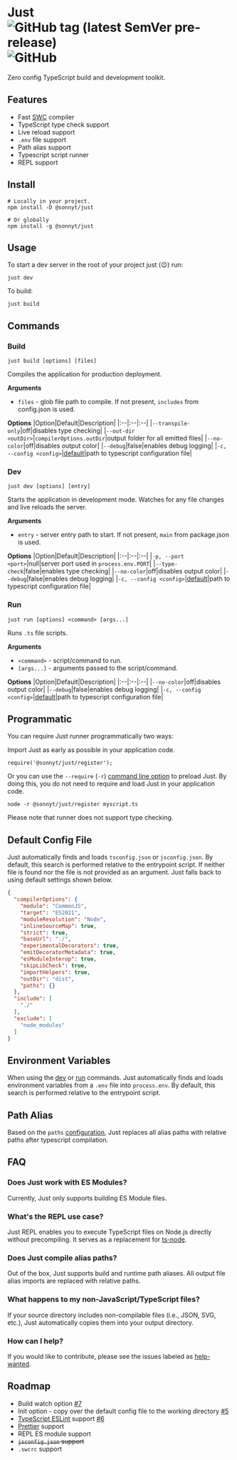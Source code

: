 # Just ![GitHub tag (latest SemVer pre-release)](https://img.shields.io/github/v/tag/sonnyt/just?include_prereleases) ![GitHub](https://img.shields.io/github/license/sonnyt/just)
Zero config TypeScript build and development toolkit.

## Features
- Fast [SWC](https://swc.rs/) compiler
- TypeScript type check support
- Live reload support
- `.env` file support
- Path alias support
- Typescript script runner
- REPL support

## Install
```shell
# Locally in your project.
npm install -D @sonnyt/just

# Or globally
npm install -g @sonnyt/just
```

## Usage
To start a dev server in the root of your project just (😉) run:
```shell
just dev
```

To build:
```shell
just build
```

## Commands

### Build
`just build [options] [files]`

Compiles the application for production deployment.

**Arguments**
- `files` - glob file path to compile. If not present, `includes` from config.json is used.

**Options**
|Option|Default|Description|
|:--|:--|:--|
|`--transpile-only`|off|disables type checking|
|`--out-dir <outDir>`|`compilerOptions.outDir`|output folder for all emitted files|
|`--no-color`|off|disables output color|
|`--debug`|false|enables debug logging|
|`-c, --config <config>`|[default](#default-typescript-config)|path to typescript configuration file|

### Dev

`just dev [options] [entry]`

Starts the application in development mode. Watches for any file changes and live reloads the server.

**Arguments**
- `entry` - server entry path to start. If not present, `main` from package.json is used.

**Options**
|Option|Default|Description|
|:--|:--|:--|
|`-p, --port <port>`|null|server port used in `process.env.PORT`|
|`--type-check`|false|enables type checking|
|`--no-color`|off|disables output color|
|`--debug`|false|enables debug logging|
|`-c, --config <config>`|[default](#default-typescript-config)|path to typescript configuration file|

### Run
`just run [options] <command> [args...]`

Runs `.ts` file scripts.

**Arguments**
- `<command>` - script/command to run.
- `[args...]` - arguments passed to the script/command.

**Options**
|Option|Default|Description|
|:--|:--|:--|
|`--no-color`|off|disables output color|
|`--debug`|false|enables debug logging|
|`-c, --config <config>`|[default](#default-typescript-config)|path to typescript configuration file|

## Programmatic
You can require Just runner programmatically two ways:

Import Just as early as possible in your application code.
```JS
require('@sonnyt/just/register');
```

Or you can use the `--require` (`-r`) [command line option](https://nodejs.org/api/cli.html#-r---require-module) to preload Just. By doing this, you do not need to require and load Just in your application code.

```shell
node -r @sonnyt/just/register myscript.ts
```

Please note that runner does not support type checking.

## Default Config File
Just automatically finds and loads `tsconfig.json` or `jsconfig.json`. By default, this search is performed relative to the entrypoint script. If neither file is found nor the file is not provided as an argument. Just falls back to using default settings shown below.

```JSON
{
  "compilerOptions": {
    "module": "CommonJS",
    "target": "ES2021",
    "moduleResolution": "Node",
    "inlineSourceMap": true,
    "strict": true,
    "baseUrl": "./",
    "experimentalDecorators": true,
    "emitDecoratorMetadata": true,
    "esModuleInterop": true,
    "skipLibCheck": true,
    "importHelpers": true,
    "outDir": "dist",
    "paths": {}
  },
  "include": [
    "./"
  ],
  "exclude": [
    "node_modules"
  ]
}
```

## Environment Variables
When using the [dev](#dev) or [run](#run) commands. Just automatically finds and loads environment variables from a `.env` file into `process.env`. By default, this search is performed relative to the entrypoint script.

## Path Alias
Based on the `paths` [configuration](https://www.typescriptlang.org/tsconfig#paths), Just replaces all alias paths with relative paths after typescript compilation.

## FAQ
### Does Just work with ES Modules?
Currently, Just only supports building ES Module files.

### What's the REPL use case?
Just REPL enables you to execute TypeScript files on Node.js directly without precompiling. It serves as a replacement for [ts-node](https://www.npmjs.com/package/ts-node).

### Does Just compile alias paths?
Out of the box, Just supports build and runtime path aliases. All output file alias imports are replaced with relative paths.

### What happens to my non-JavaScript/TypeScript files?
If your source directory includes non-compilable files (i.e., JSON, SVG, etc.), Just automatically copies them into your output directory.

### How can I help?
If you would like to contribute, please see the issues labeled as [help-wanted](https://github.com/sonnyt/just/issues?q=is%3Aissue+is%3Aopen+label%3A%22help+wanted%22).

## Roadmap
- Build watch option [#7](https://github.com/sonnyt/just/issues/7)
- Init option - copy over the default config file to the working directory [#5](https://github.com/sonnyt/just/issues/5)
- [TypeScript ESLint](https://typescript-eslint.io/) support [#6](https://github.com/sonnyt/just/issues/6)
- [Prettier](https://www.npmjs.com/package/prettier-eslint) support
- REPL ES module support
- ~~`jsconfig.json` support~~
- `.swcrc` support
